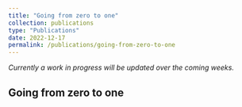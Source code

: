 ```yaml
---
title: "Going from zero to one"
collection: publications
type: "Publications"
date: 2022-12-17
permalink: /publications/going-from-zero-to-one
---
```


*Currently a work in progress will be updated over the coming weeks.*

## Going from zero to one